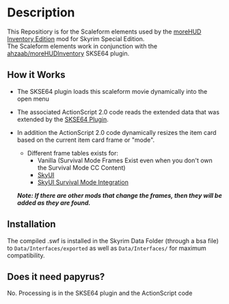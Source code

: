 
# Description

This Repositiory is for the Scaleform elements used by the [moreHUD Inventory Edition](https://www.nexusmods.com/skyrimspecialedition/mods/18619) mod for Skyrim Special Edition.  
The Scaleform elements work in conjunction with the [ahzaab/moreHUDInventory](https://github.com/ahzaab/moreHUDInventory) SKSE64 plugin.  

## How it Works

* The SKSE64 plugin loads this scaleform movie dynamically into the open menu
* The associated ActionScript 2.0 code reads the extended data that was extended by the [SKSE64 Plugin](https://github.com/ahzaab/moreHUDInventory).
* In addition the ActionScript 2.0 code dynamically resizes the item card based on the current item card frame or "mode".
  * Different frame tables exists for:
    * Vanilla (Survival Mode Frames Exist even when you don't own the Survival Mode CC Content)
    * [SkyUI](https://www.nexusmods.com/skyrimspecialedition/mods/12604)
    * [SkyUI Survival Mode Integration](https://www.nexusmods.com/skyrimspecialedition/mods/17729)
    
  _**Note: If there are other mods that change the frames, then they will be added as they are found.**_

## Installation
The compiled .swf is installed in the Skyrim Data Folder (through a bsa file) to `Data/Interfaces/exported` as well as `Data/Interfaces/` for maximum compatibility.

## Does it need papyrus?
No.  Processing is in the SKSE64 plugin and the ActionScript code
